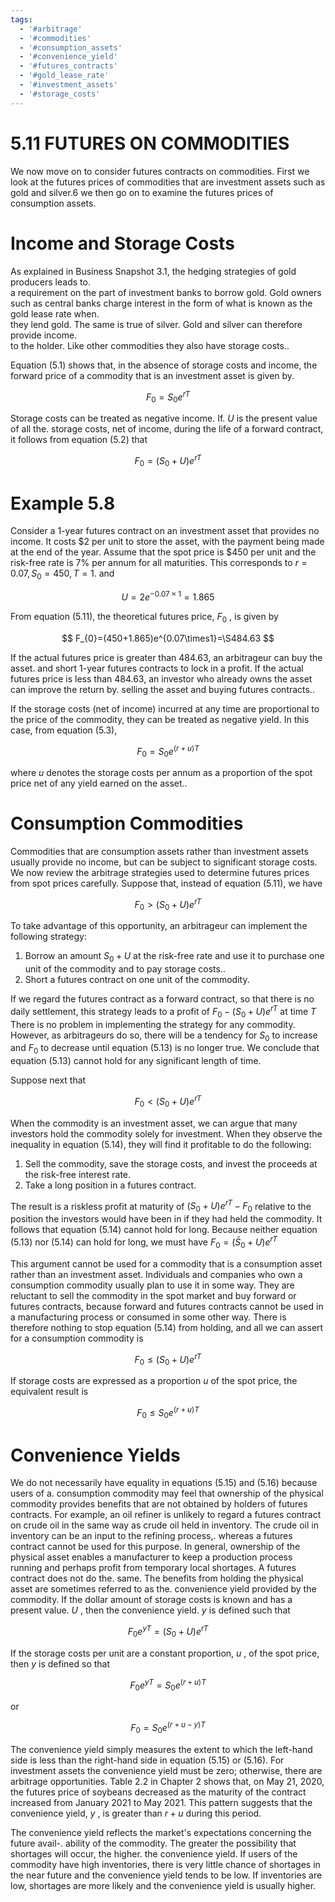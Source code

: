 ```yaml
---
tags:
  - '#arbitrage'
  - '#commodities'
  - '#consumption_assets'
  - '#convenience_yield'
  - '#futures_contracts'
  - '#gold_lease_rate'
  - '#investment_assets'
  - '#storage_costs'
---
```

# 5.11 FUTURES ON COMMODITIES  

We now move on to consider futures contracts on commodities. First we look at the futures prices of commodities that are investment assets such as gold and silver.6 we then go on to examine the futures prices of consumption assets.  

# Income and Storage Costs  

As explained in Business Snapshot 3.1, the hedging strategies of gold producers leads to.   
a requirement on the part of investment banks to borrow gold. Gold owners such as central banks charge interest in the form of what is known as the gold lease rate when.   
they lend gold. The same is true of silver. Gold and silver can therefore provide income.   
to the holder. Like other commodities they also have storage costs..  

Equation (5.1) shows that, in the absence of storage costs and income, the forward price of a commodity that is an investment asset is given by.  

$$
F_{0}=S_{0}e^{r T}
$$  

Storage costs can be treated as negative income. If. $U$ is the present value of all the. storage costs, net of income, during the life of a forward contract, it follows from equation (5.2) that  

$$
F_{0}=(S_{0}+U)e^{r T}
$$  

# Example 5.8  

Consider a 1-year futures contract on an investment asset that provides no income. It costs $\$2$ per unit to store the asset, with the payment being made at the end of the year. Assume that the spot price is $\$450$ per unit and the risk-free rate is $7\%$ per annum for all maturities. This corresponds to $r=0.07,S_{0}=450,T=1.$ and  

$$
U=2e^{-0.07\times1}=1.865
$$  

From equation (5.11), the theoretical futures price, $F_{0}$ , is given by  

$$
F_{0}=(450+1.865)e^{0.07\times1}=\S484.63
$$  

If the actual futures price is greater than 484.63, an arbitrageur can buy the asset. and short 1-year futures contracts to lock in a profit. If the actual futures price is less than 484.63, an investor who already owns the asset can improve the return by. selling the asset and buying futures contracts..  

If the storage costs (net of income) incurred at any time are proportional to the price of the commodity, they can be treated as negative yield. In this case, from equation (5.3),  

$$
F_{0}=S_{0}e^{(r+u)T}
$$  

where $u$ denotes the storage costs per annum as a proportion of the spot price net of any yield earned on the asset..  

# Consumption Commodities  

Commodities that are consumption assets rather than investment assets usually provide no income, but can be subject to significant storage costs. We now review the arbitrage strategies used to determine futures prices from spot prices carefully. Suppose that, instead of equation (5.11), we have  

$$
F_{0}>(S_{0}+U)e^{r T}
$$  

To take advantage of this opportunity, an arbitrageur can implement the following strategy:  

1. Borrow an amount $S_{0}+U$ at the risk-free rate and use it to purchase one unit of the commodity and to pay storage costs..   
2. Short a futures contract on one unit of the commodity.  

If we regard the futures contract as a forward contract, so that there is no daily settlement, this strategy leads to a profit of $F_{0}-(S_{0}+U)e^{r T}$ at time $T$ There is no problem in implementing the strategy for any commodity. However, as arbitrageurs do so, there will be a tendency for $S_{0}$ to increase and $F_{0}$ to decrease until equation (5.13) is no longer true. We conclude that equation (5.13) cannot hold for any significant length of time.  

Suppose next that  

$$
F_{0}<(S_{0}+U)e^{r T}
$$  

When the commodity is an investment asset, we can argue that many investors hold the commodity solely for investment. When they observe the inequality in equation (5.14), they will find it profitable to do the following:  

1. Sell the commodity, save the storage costs, and invest the proceeds at the risk-free interest rate.   
2. Take a long position in a futures contract.  

The result is a riskless profit at maturity of $(S_{0}+U)e^{r T}-F_{0}$ relative to the position the investors would have been in if they had held the commodity. It follows that equation (5.14) cannot hold for long. Because neither equation (5.13) nor (5.14) can hold for long, we must have $F_{0}=(\bar{S}_{0}+U)e^{r T}$  

This argument cannot be used for a commodity that is a consumption asset rather than an investment asset. Individuals and companies who own a consumption commodity usually plan to use it in some way. They are reluctant to sell the commodity in the spot market and buy forward or futures contracts, because forward and futures contracts cannot be used in a manufacturing process or consumed in some other way. There is therefore nothing to stop equation (5.14) from holding, and all we can assert for a consumption commodity is  

$$
F_{0}\le(S_{0}+U)e^{r T}
$$  

If storage costs are expressed as a proportion $u$ of the spot price, the equivalent result is  

$$
F_{0}\leq S_{0}e^{(r+u)T}
$$  

# Convenience Yields  

We do not necessarily have equality in equations (5.15) and (5.16) because users of a. consumption commodity may feel that ownership of the physical commodity provides benefits that are not obtained by holders of futures contracts. For example, an oil refiner is unlikely to regard a futures contract on crude oil in the same way as crude oil held in inventory. The crude oil in inventory can be an input to the refining process,. whereas a futures contract cannot be used for this purpose. In general, ownership of the physical asset enables a manufacturer to keep a production process running and perhaps profit from temporary local shortages. A futures contract does not do the. same. The benefits from holding the physical asset are sometimes referred to as the. convenience yield provided by the commodity. If the dollar amount of storage costs is known and has a present value. $U$ , then the convenience yield. $y$ is defined such that  

$$
F_{0}e^{y T}=(S_{0}+U)e^{r T}
$$  

If the storage costs per unit are a constant proportion, $u$ , of the spot price, then $y$ is defined so that  

$$
F_{0}e^{y T}=S_{0}e^{(r+u)T}
$$  

or  

$$
F_{0}=S_{0}e^{(r+u-y)T}
$$  

The convenience yield simply measures the extent to which the left-hand side is less than the right-hand side in equation (5.15) or (5.16). For investment assets the convenience yield must be zero; otherwise, there are arbitrage opportunities. Table 2.2 in Chapter 2 shows that, on May 21, 2020, the futures price of soybeans decreased as the maturity of the contract increased from January 2021 to May 2021. This pattern suggests that the convenience yield, $y$ , is greater than $r+u$ during this period.  

The convenience yield reflects the market's expectations concerning the future avail-. ability of the commodity. The greater the possibility that shortages will occur, the higher. the convenience yield. If users of the commodity have high inventories, there is very little chance of shortages in the near future and the convenience yield tends to be low. If inventories are low, shortages are more likely and the convenience yield is usually higher.  
